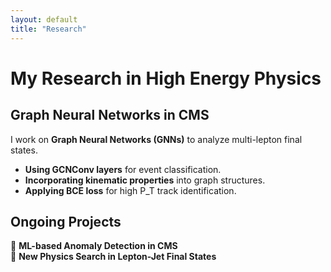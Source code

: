```yaml
---
layout: default
title: "Research"
---
```


# My Research in High Energy Physics

## Graph Neural Networks in CMS  
I work on **Graph Neural Networks (GNNs)** to analyze multi-lepton final states.  
- **Using GCNConv layers** for event classification.  
- **Incorporating kinematic properties** into graph structures.  
- **Applying BCE loss** for high P_T track identification.  

## Ongoing Projects  
🚀 **ML-based Anomaly Detection in CMS**  
🚀 **New Physics Search in Lepton-Jet Final States**  
